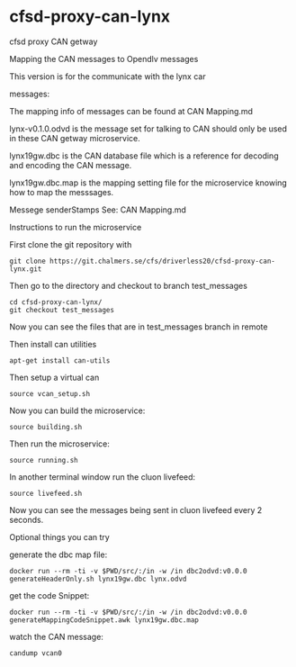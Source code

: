 # cfsd-proxy-can-lynx
cfsd proxy CAN getway

Mapping the CAN messages to Opendlv messages

This version is for the communicate with the lynx car

messages:

The mapping info of messages can be found at CAN Mapping.md

lynx-v0.1.0.odvd is the message set for talking to CAN should only be used in these CAN getway microservice.

lynx19gw.dbc is the CAN database file which is a reference for decoding and encoding the CAN message.

lynx19gw.dbc.map is the mapping setting file for the microservice knowing how to map the messsages.

Messege senderStamps See: CAN Mapping.md



Instructions to run the microservice

First clone the git repository with

```
git clone https://git.chalmers.se/cfs/driverless20/cfsd-proxy-can-lynx.git
```

Then go to the directory and checkout to branch test_messages

```
cd cfsd-proxy-can-lynx/
git checkout test_messages
```

Now you can see the files that are in test_messages branch in remote

Then install can utilities

```
apt-get install can-utils
```

Then setup a virtual can 

```
source vcan_setup.sh
```

Now you can build the microservice:

```
source building.sh
```

Then run the microservice:

```
source running.sh
```
In another terminal window run the cluon livefeed:

```
source livefeed.sh
```

Now you can see the messages being sent in cluon livefeed every 2 seconds.



Optional things you can try

generate the dbc map file:

```
docker run --rm -ti -v $PWD/src/:/in -w /in dbc2odvd:v0.0.0 generateHeaderOnly.sh lynx19gw.dbc lynx.odvd
```

get the code Snippet:

```
docker run --rm -ti -v $PWD/src/:/in -w /in dbc2odvd:v0.0.0 generateMappingCodeSnippet.awk lynx19gw.dbc.map
```

watch the CAN message:

```
candump vcan0
```